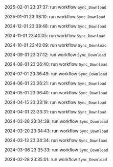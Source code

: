 2025-02-01 23:37:37: run workflow `Sync_Download` 

2025-01-01 23:38:10: run workflow `Sync_Download` 

2024-12-01 23:38:48: run workflow `Sync_Download` 

2024-11-01 23:40:05: run workflow `Sync_Download` 

2024-10-01 23:40:09: run workflow `Sync_Download` 

2024-09-01 23:37:12: run workflow `Sync_Download` 

2024-08-01 23:36:40: run workflow `Sync_Download` 

2024-07-01 23:36:49: run workflow `Sync_Download` 

2024-06-01 23:36:21: run workflow `Sync_Download` 

2024-05-01 23:36:40: run workflow `Sync_Download` 

2024-04-15 23:33:19: run workflow `Sync_Download` 

2024-04-01 23:33:31: run workflow `Sync_Download` 

2024-03-28 23:34:39: run workflow `Sync_Download` 

2024-03-20 23:34:43: run workflow `Sync_Download` 

2024-03-13 23:34:34: run workflow `Sync_Download` 

2024-03-06 23:35:33: run workflow `Sync_Download` 

2024-02-28 23:35:01: run workflow `Sync_Download` 


